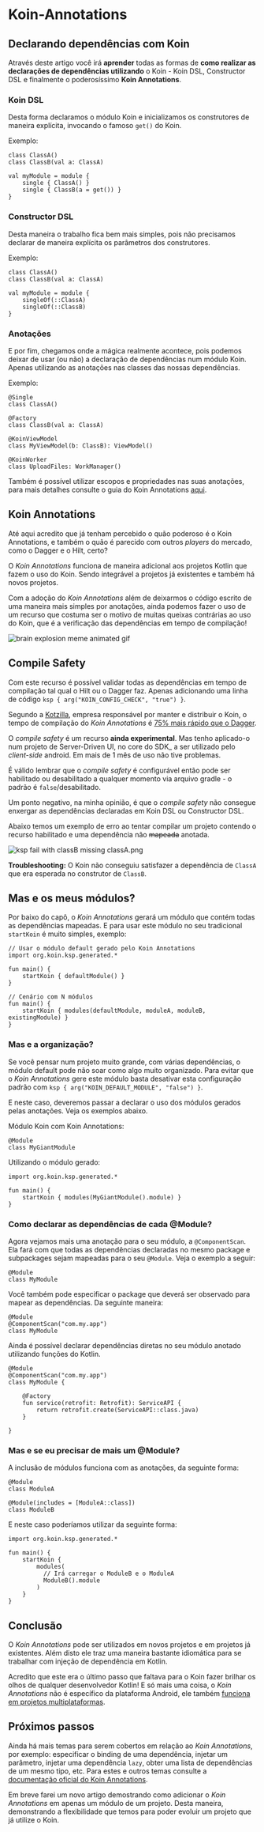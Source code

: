 # Koin-Annotations

## Declarando dependências com Koin
Através deste artigo você irá **aprender** todas as formas de **como realizar as declarações de dependências utilizando** o Koin - Koin DSL, Constructor DSL e finalmente o poderosíssimo **Koin Annotations**.

### Koin DSL
Desta forma declaramos o módulo Koin e inicializamos os construtores de maneira explícita, invocando o famoso `get()` do Koin.

Exemplo:
```
class ClassA()
class ClassB(val a: ClassA)

val myModule = module {
    single { ClassA() }
    single { ClassB(a = get()) }
}
```

### Constructor DSL
Desta maneira o trabalho fica bem mais simples, pois não precisamos declarar de maneira explícita os parâmetros dos construtores.

Exemplo:
```
class ClassA()
class ClassB(val a: ClassA)

val myModule = module {
    singleOf(::ClassA)
    singleOf(::ClassB)
}
```

### Anotações
E por fim, chegamos onde a mágica realmente acontece, pois podemos deixar de usar (ou não) a declaração de dependências num módulo Koin. Apenas utilizando as anotações nas classes das nossas dependências.

Exemplo:
```
@Single
class ClassA()

@Factory
class ClassB(val a: ClassA)

@KoinViewModel
class MyViewModel(b: ClassB): ViewModel()

@KoinWorker
class UploadFiles: WorkManager()
```

Também é possível utilizar escopos e propriedades nas suas anotações, para mais detalhes consulte o guia do Koin Annotations [aqui](https://insert-koin.io/files/Koin-CheatSheet-2023.pdf). 

## Koin Annotations
Até aqui acredito que já tenham percebido o quão poderoso é o Koin Annotations, e também o quão é parecido com outros _players_ do mercado, como o Dagger e o Hilt, certo?

O _Koin Annotations_ funciona de maneira adicional aos projetos Kotlin que fazem o uso do Koin. Sendo integrável a projetos já existentes e também há novos projetos.

Com a adoção do _Koin Annotations_ além de deixarmos o código escrito de uma maneira mais simples por anotações, ainda podemos fazer o uso de um recurso que costuma ser o motivo de muitas queixas contrárias ao uso do Koin, que é a verificação das dependências em tempo de compilação!

![brain explosion meme animated gif](../images/blow-mind-mind-blown.gif)

## Compile Safety
Com este recurso é possível validar todas as dependências em tempo de compilação tal qual o Hilt ou o Dagger faz. Apenas adicionando uma linha de código `ksp { arg("KOIN_CONFIG_CHECK", "true") }`.

Segundo a [Kotzilla](https://www.kotzilla.io/), empresa responsável por manter e distribuir o Koin, o tempo de compilação do _Koin Annotations_ é [75% mais rápido que o Dagger](https://www.linkedin.com/feed/update/urn:li:activity:7160561406608605185/).

O _compile safety_ é um recurso **ainda experimental**. Mas tenho aplicado-o num projeto de Server-Driven UI, no core do SDK_ a ser utilizado pelo _client-side_ android. Em mais de 1 mês de uso não tive problemas. 

É válido lembrar que o _compile safety_ é configurável então pode ser habilitado ou desabilitado a qualquer momento via arquivo gradle - o padrão é `false`/desabilitado. 

Um ponto negativo, na minha opinião, é que o _compile safety_ não consegue enxergar as dependências declaradas em Koin DSL ou Constructor DSL.

Abaixo temos um exemplo de erro ao tentar compilar um projeto contendo o recurso habilitado e uma dependência não ~~mapeada~~ anotada.

![ksp fail with classB missing classA.png](../images/ksp-classb-missing-classa.png)

**Troubleshooting:** O Koin não conseguiu satisfazer a dependência de `ClassA` que era esperada no construtor de `ClassB`.  

## Mas e os meus módulos?
Por baixo do capô, o _Koin Annotations_ gerará um módulo que contém todas as dependências mapeadas. E para usar este módulo no seu tradicional `startKoin` é muito simples, exemplo: 

```
// Usar o módulo default gerado pelo Koin Annotations
import org.koin.ksp.generated.*

fun main() {
    startKoin { defaultModule() }
}

// Cenário com N módulos
fun main() {
    startKoin { modules(defaultModule, moduleA, moduleB, existingModule) }
}
```
### Mas e a organização?
Se você pensar num projeto muito grande, com várias dependências, o módulo default pode não soar como algo muito organizado.
Para evitar que o _Koin Annotations_ gere este módulo basta desativar esta configuração padrão com `ksp { arg("KOIN_DEFAULT_MODULE", "false") }`.

E neste caso, deveremos passar a declarar o uso dos módulos gerados pelas anotações. Veja os exemplos abaixo.

Módulo Koin com Koin Annotations:
```
@Module
class MyGiantModule
```

Utilizando o módulo gerado:
```
import org.koin.ksp.generated.*

fun main() {
    startKoin { modules(MyGiantModule().module) }
}
```

### Como declarar as dependências de cada @Module?
Agora vejamos mais uma anotação para o seu módulo, a `@ComponentScan`. Ela fará com que todas as dependências declaradas no mesmo package e subpackages sejam mapeadas para o seu `@Module`. Veja o exemplo a seguir:
```
@Module
class MyModule
```

Você também pode especificar o package que deverá ser observado para mapear as dependências. Da seguinte maneira:
```
@Module
@ComponentScan("com.my.app")
class MyModule
```

Ainda é possível declarar dependências diretas no seu módulo anotado utilizando funções do Kotlin.
```
@Module
@ComponentScan("com.my.app")
class MyModule {

    @Factory
    fun service(retrofit: Retrofit): ServiceAPI {
        return retrofit.create(ServiceAPI::class.java)
    }

}
```

### Mas e se eu precisar de mais um @Module?
A inclusão de módulos funciona com as anotações, da seguinte forma:
```
@Module
class ModuleA

@Module(includes = [ModuleA::class])
class ModuleB
```

E neste caso poderíamos utilizar da seguinte forma:
```
import org.koin.ksp.generated.*

fun main() {
    startKoin {
        modules(
          // Irá carregar o ModuleB e o ModuleA
          ModuleB().module
        )
    }
}
```

## Conclusão
O _Koin Annotations_ pode ser utilizados em novos projetos e em projetos já existentes. Além disto ele traz uma maneira bastante idiomática para se trabalhar com injeção de dependência em Kotlin. 

Acredito que este era o último passo que faltava para o Koin fazer brilhar os olhos de qualquer desenvolvedor Kotlin! 
E só mais uma coisa, o _Koin Annotations_ não é específico da plataforma Android, ele também [funciona em projetos multiplataformas](https://insert-koin.io/docs/reference/koin-annotations/start#kotlin-kmp-setup). 

## Próximos passos
Ainda há mais temas para serem cobertos em relação ao _Koin Annotations_, por exemplo: especificar o binding de uma dependência, injetar um parâmetro, injetar uma dependência `lazy`, obter uma lista de dependências de um mesmo tipo, etc.
Para estes e outros temas consulte a [documentação oficial do Koin Annotations](https://insert-koin.io/docs/reference/koin-annotations/start).

Em breve farei um novo artigo demostrando como adicionar o _Koin Annotations_ em apenas um módulo de um projeto. Desta maneira, demonstrando a flexibilidade que temos para poder evoluir um projeto que já utilize o Koin.

